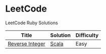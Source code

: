 LeetCode
========

LeetCode Ruby Solutions

| Title | Solution | Difficulty |
| ----- | -------- | ---------- |
|[Reverse Integer](https://oj.leetcode.com/problems/reverse-integer/)| [Scala](./lib/easy/reverse_integer.rb)|Easy|

